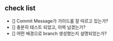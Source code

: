 ## check list
- [] Commit Message가 가이드를 잘 따르고 있는가?
- [] 충분히 테스트 되었고, 이력 남겼는가?
- [] 어떤 배경으로 branch 생성했는지 설명되었는가?
